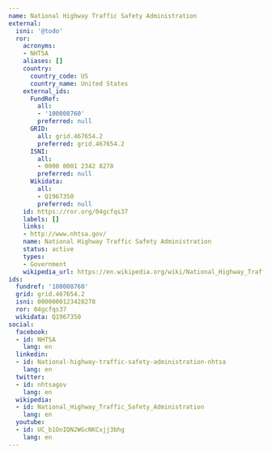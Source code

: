 ```yaml
---
name: National Highway Traffic Safety Administration
external:
  isni: '@todo'
  ror:
    acronyms:
    - NHTSA
    aliases: []
    country:
      country_code: US
      country_name: United States
    external_ids:
      FundRef:
        all:
        - '100008760'
        preferred: null
      GRID:
        all: grid.467654.2
        preferred: grid.467654.2
      ISNI:
        all:
        - 0000 0001 2342 8278
        preferred: null
      Wikidata:
        all:
        - Q1967350
        preferred: null
    id: https://ror.org/04gcfqs37
    labels: []
    links:
    - http://www.nhtsa.gov/
    name: National Highway Traffic Safety Administration
    status: active
    types:
    - Government
    wikipedia_url: https://en.wikipedia.org/wiki/National_Highway_Traffic_Safety_Administration
ids:
  fundref: '100008760'
  grid: grid.467654.2
  isni: 0000000123428278
  ror: 04gcfqs37
  wikidata: Q1967350
social:
  facebook:
  - id: NHTSA
    lang: en
  linkedin:
  - id: National-highway-traffic-safety-administration-nhtsa
    lang: en
  twitter:
  - id: nhtsagov
    lang: en
  wikipedia:
  - id: National_Highway_Traffic_Safety_Administration
    lang: en
  youtube:
  - id: UC_b1OnIQN2WGcNKCxjj3bhg
    lang: en
---
```

